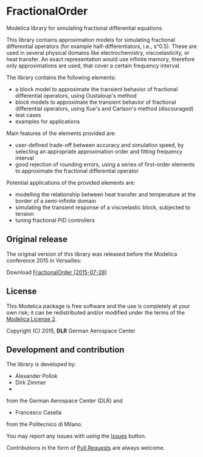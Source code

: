 FractionalOrder
=====

Modelica library for simulating fractional differential equations. 

This library contains approximation models for simulating fractional differential operators (for example half-differentiators, i.e., s^0.5). These are used in several physical domains like electrochemistry, viscoelasticity, or heat transfer. An exact representation would use infinite memory, therefore only approximations are used, that cover a certain frequency interval.

The library contains the following elements:
- a block model to approximate the transient behavior of fractional differential operators, using Oustaloup's method
- block models to approximate the transient behavior of fractional differential operators, using Xue's and Carlson's method (discouraged)
- test cases
- examples for applications

Main features of the elements provided are:
- user-defined trade-off between accuracy and simulation speed, by selecting an appropriate approximation order and fitting frequency interval
- good rejection of rounding errors, using a series of first-order elements to approximate the fractional differential operator

Potential applications of the provided elements are:
- modelling the relationship between heat transfer and temperature at the border of a semi-infinite domain
- simulating the transient response of a viscoelastic block, subjected to tension
- tuning fractional PID controllers


## Original release

The original version of this library was released before the Modelica conference 2015 in Versailles:

Download  [FractionalOrder (2015-07-28)](./FractionalOrder.mo)

## License

This Modelica package is free software and the use is completely at your own risk;
it can be redistributed and/or modified under the terms of the [Modelica License 2](https://modelica.org/licenses/ModelicaLicense2).


Copyright (C) 2015, **DLR** German Aerospace Center

## Development and contribution

The library is developed by:

 - Alexander Pollok
 - Dirk Zimmer
 - 
from the German Aerospace Center (DLR) and

 - Francesco Casella

from the Politecnico di Milano.


You may report any issues with using the [Issues](../../issues) button.

Contributions in the form of [Pull Requests](../../pulls) are always welcome.
